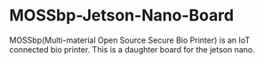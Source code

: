 # MOSSbp-Jetson-Nano-Board
MOSSbp(Multi-material Open Source Secure Bio Printer) is an IoT connected bio printer. This is a daughter board for the jetson nano.

